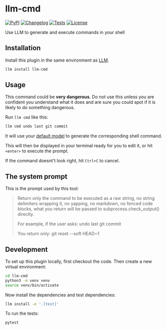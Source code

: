 # llm-cmd

[![PyPI](https://img.shields.io/pypi/v/llm-cmd.svg)](https://pypi.org/project/llm-cmd/)
[![Changelog](https://img.shields.io/github/v/release/simonw/llm-cmd?include_prereleases&label=changelog)](https://github.com/simonw/llm-cmd/releases)
[![Tests](https://github.com/simonw/llm-cmd/actions/workflows/test.yml/badge.svg)](https://github.com/simonw/llm-cmd/actions/workflows/test.yml)
[![License](https://img.shields.io/badge/license-Apache%202.0-blue.svg)](https://github.com/simonw/llm-cmd/blob/main/LICENSE)

Use LLM to generate and execute commands in your shell

## Installation

Install this plugin in the same environment as [LLM](https://llm.datasette.io/).
```bash
llm install llm-cmd
```
## Usage

This command could be **very dangerous**. Do not use this unless you are confident you understand what it does and are sure you could spot if it is likely to do something dangerous.

Run `llm cmd` like this:

```bash
llm cmd undo last git commit
```
It will use your [default model](https://llm.datasette.io/en/stable/setup.html#setting-a-custom-default-model) to generate the corresponding shell command.

This will then be displayed in your terminal ready for you to edit it, or hit `<enter>` to execute the prompt.

If the command doesnt't look right, hit `Ctrl+C` to cancel.

## The system prompt

This is the prompt used by this tool:

> Return only the command to be executed as a raw string, no string delimiters
wrapping it, no yapping, no markdown, no fenced code blocks, what you return
will be passed to subprocess.check_output() directly.
>
> For example, if the user asks: undo last git commit
>
> You return only: git reset --soft HEAD~1

## Development

To set up this plugin locally, first checkout the code. Then create a new virtual environment:
```bash
cd llm-cmd
python3 -m venv venv
source venv/bin/activate
```
Now install the dependencies and test dependencies:
```bash
llm install -e '.[test]'
```
To run the tests:
```bash
pytest
```
